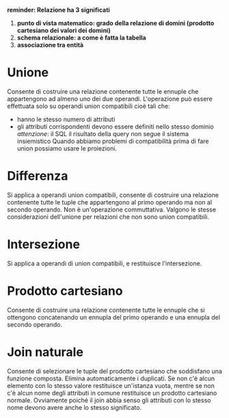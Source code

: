 **reminder: Relazione ha 3 significati**
1) **punto di vista matematico: grado della relazione di domini (prodotto cartesiano dei valori dei domini)**
2) **schema relazionale: a come è fatta la tabella**
3) **associazione tra entità**
# Unione
Consente di costruire una relazione contenente tutte le ennuple che appartengono ad almeno uno dei due operandi.
L'operazione può essere effettuata solo su operandi union compatibili cioè tali che:
- hanno le stesso numero di attributi
- gli attributi corrispondenti devono essere definiti nello stesso dominio
*attenzione*: il SQL il risultato della query non segue il sistema insiemistico
Quando abbiamo problemi di compatibilità prima di fare union possiamo usare le proiezioni.
# Differenza
Si applica a operandi union compatibili, consente di costruire una relazione contenente tutte le tuple che appartengono al primo operando ma non al secondo operando. Non è un'operazione commuttativa. Valgono le stesse considerazioni dell'unione per relazioni che non sono union compatibili.
# Intersezione
Si applica a operandi di union compatibili, e restituisce l'intersezione.
# Prodotto cartesiano
Consente di costruire una relazione contenente tutte le ennuple che si ottengono concatenando un ennupla del primo operando e una ennupla del secondo operando.
# Join naturale
Consente di selezionare le tuple del prodotto cartesiano che soddisfano una funzione composta. Elimina automaticamente i duplicati. Se non c'è alcun elemento con lo stesso valore restituisce un'istanza vuota, mentre se non c'è alcun nome degli attributi in comune restituisce un prodotto cartesiano normale.
Ovviamente poiché il join abbia senso gli attributi con lo stesso nome devono avere anche lo stesso significato.